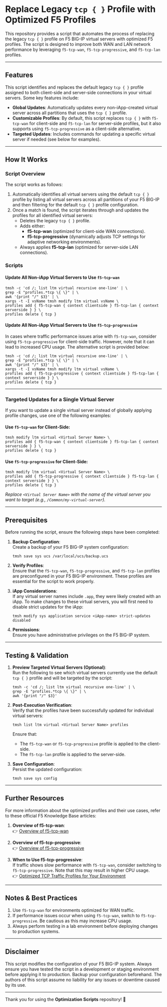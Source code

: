 # Replace Legacy `tcp { }` Profile with Optimized F5 Profiles

This repository provides a script that automates the process of replacing the legacy `tcp { }` profile on F5 BIG-IP virtual servers with optimized F5 profiles. The script is designed to improve both WAN and LAN network performance by leveraging `f5-tcp-wan`, `f5-tcp-progressive`, and `f5-tcp-lan` profiles.

---

## Features

This script identifies and replaces the default legacy `tcp { }` profile assigned to both client-side and server-side connections in your virtual servers. Some key features include:

- **Global Updates**: Automatically updates every non-iApp-created virtual server across all partitions that uses the `tcp { }` profile.
- **Customizable Profiles**: By default, this script replaces `tcp { }` with `f5-tcp-wan` for client-side and `f5-tcp-lan` for server-side profiles, but it also supports using `f5-tcp-progressive` as a client-side alternative.
- **Targeted Updates**: Includes commands for updating a specific virtual server if needed (see below for examples).

---

## How It Works

### Script Overview

The script works as follows:
1. Automatically identifies all virtual servers using the default `tcp { }` profile by listing all virtual servers across all partitions of your F5 BIG-IP and then filtering for the default `tcp { }` profile configuration.
2. Once a match is found, the script iterates through and updates the profiles for all identified virtual servers:
   - Deletes the legacy `tcp { }` profile.
   - Adds either:
     - **f5-tcp-wan** (optimized for client-side WAN connections).
     - **f5-tcp-progressive** (dynamically adjusts TCP settings for adaptive networking environments).
   - Always applies **f5-tcp-lan** (optimized for server-side LAN connections).

### Scripts

#### Update All Non-iApp Virtual Servers to Use `f5-tcp-wan`
```shell
tmsh -c 'cd /; list ltm virtual recursive one-line' | \
grep -E "profiles.*tcp \{ \}" | \
awk '{print "/" $3}' | \
xargs -t -I vsName tmsh modify ltm virtual vsName \
profiles add { f5-tcp-wan { context clientside } f5-tcp-lan { context serverside } } \
profiles delete { tcp }
```

#### Update All Non-iApp Virtual Servers to Use `f5-tcp-progressive`  
In cases where traffic performance issues arise with `f5-tcp-wan`, consider using `f5-tcp-progressive` for client-side traffic. However, note that it can lead to increased CPU usage. The alternative script is provided below:
```shell
tmsh -c 'cd /; list ltm virtual recursive one-line' | \
grep -E "profiles.*tcp \{ \}" | \
awk '{print "/" $3}' | \
xargs -t -I vsName tmsh modify ltm virtual vsName \
profiles add { f5-tcp-progressive { context clientside } f5-tcp-lan { context serverside } } \
profiles delete { tcp }
```

---

### Targeted Updates for a Single Virtual Server

If you want to update a single virtual server instead of globally applying profile changes, use one of the following examples:

#### Use `f5-tcp-wan` for Client-Side:
```shell
tmsh modify ltm virtual <Virtual Server Name> \
profiles add { f5-tcp-wan { context clientside } f5-tcp-lan { context serverside } } \
profiles delete { tcp }
```

#### Use `f5-tcp-progressive` for Client-Side:
```shell
tmsh modify ltm virtual <Virtual Server Name> \
profiles add { f5-tcp-progressive { context clientside } f5-tcp-lan { context serverside } } \
profiles delete { tcp }
```

_Replace `<Virtual Server Name>` with the name of the virtual server you want to target (e.g., `/Common/my-virtual-server`)._

---

## Prerequisites

Before running the script, ensure the following steps have been completed:

1. **Backup Configuration**:  
   Create a backup of your F5 BIG-IP system configuration:
   ```shell
   tmsh save sys ucs /var/local/ucs/backup.ucs
   ```

2. **Verify Profiles**:  
   Ensure that the `f5-tcp-wan`, `f5-tcp-progressive`, and `f5-tcp-lan` profiles are preconfigured in your F5 BIG-IP environment. These profiles are essential for the script to work properly.

3. **iApp Considerations**:  
   If any virtual server names include `.app`, they were likely created with an iApp. To make changes to these virtual servers, you will first need to disable strict updates for the iApp:
   ```shell
   tmsh modify sys application service <iApp-name> strict-updates disabled
   ```

4. **Permissions**:  
   Ensure you have administrative privileges on the F5 BIG-IP system.

---

## Testing & Validation

1. **Preview Targeted Virtual Servers (Optional)**:  
   Run the following to see which virtual servers currently use the default `tcp { }` profile and will be targeted by the script:
   ```shell
   tmsh -c 'cd /; list ltm virtual recursive one-line' | \
   grep -E "profiles.*tcp \{ \}" | \
   awk '{print "/" $3}'
   ```

2. **Post-Execution Verification**:  
   Verify that the profiles have been successfully updated for individual virtual servers:
   ```shell
   tmsh list ltm virtual <Virtual Server Name> profiles
   ```
   Ensure that:
   - The `f5-tcp-wan` or `f5-tcp-progressive` profile is applied to the client-side.
   - The `f5-tcp-lan` profile is applied to the server-side.

3. **Save Configuration**:  
   Persist the updated configuration:
   ```shell
   tmsh save sys config
   ```

---

## Further Resources

For more information about the optimized profiles and their use cases, refer to these official F5 Knowledge Base articles:

1. **Overview of f5-tcp-wan**:  
   👉 [Overview of f5-tcp-wan](https://my.f5.com/manage/s/article/K10281257)

2. **Overview of f5-tcp-progressive**:  
   👉 [Overview of f5-tcp-progressive](https://my.f5.com/manage/s/article/K15800216)

3. **When to Use f5-tcp-progressive**:  
   If traffic shows slow performance with `f5-tcp-wan`, consider switching to `f5-tcp-progressive`. Note that this may result in higher CPU usage.  
   👉 [Optimized TCP Traffic Profiles for Your Environment](https://my.f5.com/manage/s/article/K000130654)

---

## Notes & Best Practices

1. Use `f5-tcp-wan` for environments optimized for WAN traffic.
2. If performance issues occur when using `f5-tcp-wan`, switch to `f5-tcp-progressive`. Be cautious as this may increase CPU usage.
3. Always perform testing in a lab environment before deploying changes to production systems.

---

## Disclaimer

This script modifies the configuration of your F5 BIG-IP system. Always ensure you have tested the script in a development or staging environment before applying it to production. Backup your configuration beforehand. The authors of this script assume no liability for any issues or downtime caused by its use.

---

Thank you for using the **Optimization Scripts** repository! 🚀